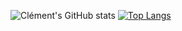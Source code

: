 ![Clément's GitHub stats](https://github-readme-stats.vercel.app/api?username=clementmnt&show_icons=true&theme=radical)
[![Top Langs](https://github-readme-stats.vercel.app/api/top-langs/?username=clementmnt)](https://github.com/clementmnt/github-readme-stats)
